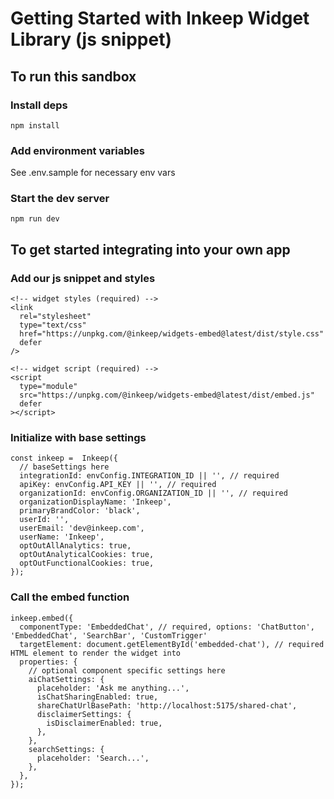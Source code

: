 # Getting Started with Inkeep Widget Library (js snippet)

## To run this sandbox

### Install deps

```
npm install
```

### Add environment variables

See .env.sample for necessary env vars

### Start the dev server

```
npm run dev
```

## To get started integrating into your own app

### Add our js snippet and styles

```
<!-- widget styles (required) -->
<link
  rel="stylesheet"
  type="text/css"
  href="https://unpkg.com/@inkeep/widgets-embed@latest/dist/style.css"
  defer
/>

<!-- widget script (required) -->
<script
  type="module"
  src="https://unpkg.com/@inkeep/widgets-embed@latest/dist/embed.js"
  defer
></script>
```

### Initialize with base settings
```
const inkeep =  Inkeep({
  // baseSettings here
  integrationId: envConfig.INTEGRATION_ID || '', // required
  apiKey: envConfig.API_KEY || '', // required
  organizationId: envConfig.ORGANIZATION_ID || '', // required
  organizationDisplayName: 'Inkeep',
  primaryBrandColor: 'black',
  userId: '',
  userEmail: 'dev@inkeep.com',
  userName: 'Inkeep',
  optOutAllAnalytics: true,
  optOutAnalyticalCookies: true,
  optOutFunctionalCookies: true,
});
```
### Call the embed function
```
inkeep.embed({
  componentType: 'EmbeddedChat', // required, options: 'ChatButton', 'EmbeddedChat', 'SearchBar', 'CustomTrigger'
  targetElement: document.getElementById('embedded-chat'), // required HTML element to render the widget into
  properties: {
    // optional component specific settings here
    aiChatSettings: {
      placeholder: 'Ask me anything...',
      isChatSharingEnabled: true,
      shareChatUrlBasePath: 'http://localhost:5175/shared-chat',
      disclaimerSettings: {
        isDisclaimerEnabled: true,
      },
    },
    searchSettings: {
      placeholder: 'Search...',
    },
  },
});
```